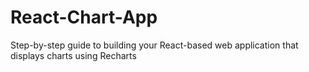 # React-Chart-App
Step-by-step guide to building your React-based web application that displays charts using Recharts 

